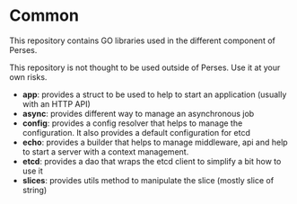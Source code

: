 Common
======

This repository contains GO libraries used in the different component of Perses.

This repository is not thought to be used outside of Perses. Use it at your own risks.

* **app**: provides a struct to be used to help to start an application (usually with an HTTP API)
* **async**: provides different way to manage an asynchronous job
* **config**: provides a config resolver that helps to manage the configuration. It also provides a default
  configuration for etcd
* **echo**: provides a builder that helps to manage middleware, api and help to start a server with a context
  management.
* **etcd**: provides a dao that wraps the etcd client to simplify a bit how to use it
* **slices**: provides utils method to manipulate the slice (mostly slice of string)
